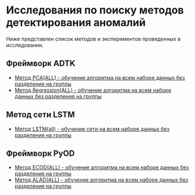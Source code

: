 # Исследования по поиску методов детектирования аномалий

Ниже представлен список методов и эксперементов проведенных в исследовании.

## Фреймворк ADTK

* [Метод PCA(ALL) - обучение алгоритма на всем наборе данных без разделения на группы](AnomalyDetectionToolkit(ADTK)/PCA_ALL/)
* [Метод Regression(ALL) - обучение алгоритма на всем наборе данных без разделения на группы](AnomalyDetectionToolkit(ADTK)/Regression_ALL/)

## Метод сети LSTM

* [Метод LSTM(all) - обучение сети на всем наборе данных без разделения на группы](LSTM(all))

## Фреймворк PyOD

* [Метод ECOD(ALL) - обучение алгоритма на всем наборе данных без разделения на группы](PyOD/ECOD(all)/)
* [Метод ALAD(ALL) - обучение алгоритма на всем наборе данных без разделения на группы](PyOD/ALAD(all)/)
